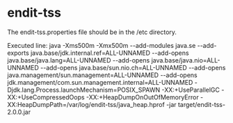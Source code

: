 # endit-tss

The endit-tss.properties file should be in the /etc directory.

Executed line: java -Xms500m -Xmx500m --add-modules java.se --add-exports java.base/jdk.internal.ref=ALL-UNNAMED --add-opens java.base/java.lang=ALL-UNNAMED --add-opens java.base/java.nio=ALL-UNNAMED --add-opens java.base/sun.nio.ch=ALL-UNNAMED --add-opens java.management/sun.management=ALL-UNNAMED --add-opens jdk.management/com.sun.management.internal=ALL-UNNAMED -Djdk.lang.Process.launchMechanism=POSIX_SPAWN -XX:+UseParallelGC -XX:+UseCompressedOops -XX:+HeapDumpOnOutOfMemoryError -XX:HeapDumpPath=/var/log/endit-tss/java_heap.hprof -jar target/endit-tss-2.0.0.jar <Read or Write> 

